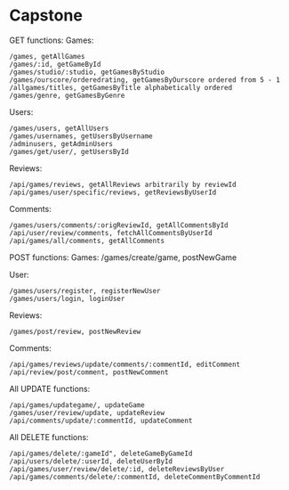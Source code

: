 # Capstone

GET functions:
Games:

    /games, getAllGames
    /games/:id, getGameById
    /games/studio/:studio, getGamesByStudio
    /games/ourscore/orderedrating, getGamesByOurscore ordered from 5 - 1
    /allgames/titles, getGamesByTitle alphabetically ordered
    /games/genre, getGamesByGenre

Users:

    /games/users, getAllUsers
    /games/usernames, getUsersByUsername
    /adminusers, getAdminUsers
    /games/get/user/, getUsersById

Reviews:

    /api/games/reviews, getAllReviews arbitrarily by reviewId
    /api/games/user/specific/reviews, getReviewsByUserId

Comments:

    /games/users/comments/:origReviewId, getAllCommentsById
    /api/user/review/comments, fetchAllCommentsByUserId
    /api/games/all/comments, getAllComments

POST functions:
Games:
    /games/create/game, postNewGame

User:

    /games/users/register, registerNewUser
    /games/users/login, loginUser

Reviews:

    /games/post/review, postNewReview

Comments:

    /api/games/reviews/update/comments/:commentId, editComment
    /api/review/post/comment, postNewComment

All UPDATE functions:

    /api/games/updategame/, updateGame
    /games/user/review/update, updateReview
    /api/comments/update/:commentId, updateComment

All DELETE functions:

    /api/games/delete/:gameId", deleteGameByGameId
    /api/users/delete/:userId, deleteUserById
    /api/games/user/review/delete/:id, deleteReviewsByUser
    /api/games/comments/delete/:commentId, deleteCommentByCommentId